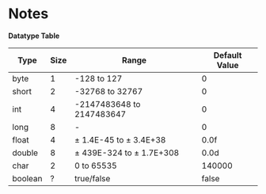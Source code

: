 # Notes

**Datatype Table**

| Type | Size | Range | Default Value |
| ---- | ---- | ----- | ------------ |
| byte | 1 | -128 to 127 | 0 |
| short | 2 | -32768 to 32767 | 0 |
| int | 4 | -2147483648 to 2147483647 | 0 |
| long | 8 | - | 0 |
| float | 4 | ± 1.4E-45 to ± 3.4E+38 | 0.0f |
| double | 8 | ± 439E-324 to ± 1.7E+308 | 0.0d |
| char | 2 | 0 to 65535 | 140000 |
| boolean | ? | true/false | false | 
